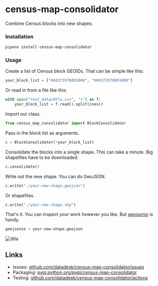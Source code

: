 # census-map-consolidator

Combine Census blocks into new shapes.

### Installation

```bash
pipenv install census-map-consolidator
```

### Usage

Create a list of Census block GEOIDs. That can be simple like this:

```python
your_block_list = ["060371976001008", "060371976001009"]
```

Or read in from a file like this:

```python
with open("test_data/dtla.csv", "r") as f:
    your_block_list = f.read().splitlines()
```

Import our class.

```python
from census_map_consolidator import BlockConsolidator
```

Pass in the block list as arguments.

```python
c = BlockConsolidator(*your_block_list)
```

Consolidate the blocks into a single shape. This can take a minute. Big shapefiles have to be downloaded.

```python
c.consolidate()
```

Write out the new shape. You can do GeoJSON.

```python
c.write("./your-new-shape.geojson")
```

Or shapefiles.

```python
c.write("./your-new-shape.shp")
```

That's it. You can inspect your work however you like. But [geojsonio](https://github.com/mapbox/geojsonio-cli) is handy.

```bash
geojsonio < your-new-shape.geojson
```

![dtla](_static/dtla.png)

## Links

* Issues: [github.com/datadesk/census-map-consolidator/issues](https://github.com/datadesk/census-map-consolidator/issues)
* Packaging: [pypi.python.org/pypi/census-map-consolidator](https://pypi.python.org/pypi/census-map-consolidator)
* Testing: [github.com/datadesk/census-map-consolidator/actions](https://github.com/datadesk/census-map-consolidator/actions)
